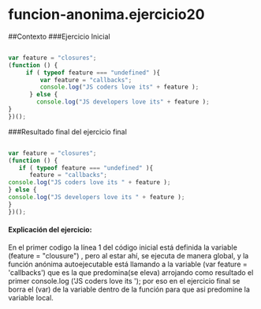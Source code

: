 # funcion-anonima.ejercicio20

##Contexto
###Ejercicio Inicial
```javascript

var feature = "closures"; 
(function () {     
     if ( typeof feature === "undefined" ){         
         var feature = "callbacks";         
         console.log("JS coders love its" + feature );     
      } else {         
        console.log("JS developers love its" + feature );     
} 
})();
```
###Resultado final del ejercicio final 
```javascript

var feature = "closures"; 
(function () {   
   if ( typeof feature === "undefined" ){ 
      feature = "callbacks"; 
console.log("JS coders love its " + feature );     
} else {         
console.log("JS developers love its " + feature );     
} 
})();
```
#### Explicación del ejercicio:

En el primer codigo  la línea 1 del código inicial está definida la variable (feature = "clousure") , pero al estar ahí, se ejecuta de manera global, y la función anónima autoejecutable  está llamando a la variable (var feature = 'callbacks') que es la que predomina(se eleva) arrojando como resultado el primer console.log ('JS coders love its '); por eso en el ejercicio final se borra el (var) de la variable dentro de la función para que asi predomine la variable local.
